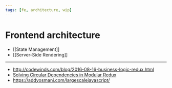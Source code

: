 ```yaml
---
tags: [fe, architecture, wip]
---
```


# Frontend architecture

- [[State Management]]
- [[Server-Side Rendering]]

---

- http://codewinds.com/blog/2016-08-16-business-logic-redux.html
- [Solving Circular Dependencies in Modular Redux](https://randycoulman.com/blog/2018/06/12/solving-circular-dependencies-in-modular-redux/)
- https://addyosmani.com/largescalejavascript/